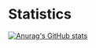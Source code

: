 # Statistics

[![Anurag's GitHub stats](https://github-readme-stats.vercel.app/api?username=scidaj&count_private=true)](https://github.com/anuraghazra/github-readme-stats)

